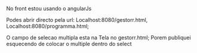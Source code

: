 No front estou usando o angularJs

Podes abrir directo pela url: Localhost:8080/gestorr.html,
Localhost:8080/programma.html;

O campo de selecao multipla esta na Tela no gestorr.html;
Porem publiquei esquecendo de colocar o multiple dentro do select
